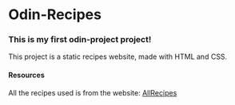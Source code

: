 # Odin-Recipes

### This is my first odin-project project!

This project is a static recipes website, made with HTML and CSS.

#### Resources

All the recipes used is from the website:
[AllRecipes](https://www.allrecipes.com)
